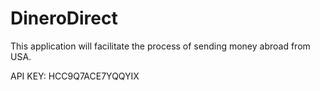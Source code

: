 # DineroDirect
This application will facilitate the process of sending money abroad from USA. 

API KEY: HCC9Q7ACE7YQQYIX
